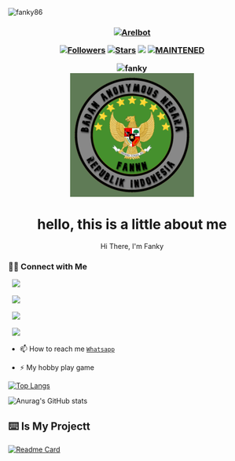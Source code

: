 <p align="left"> <img src="https://komarev.com/ghpvc/?username=fanky86&label=Profile%20views&color=eb4d3d&style=flat-square" alt="fanky86" /> </p>
</i></b></h3>
<h3 align="center">
</p>
<p align="center">
<a href="#"><img title="Arelbot" src="https://img.shields.io/badge/MY MUSLIM-green?colorA=%23ff0000&colorB=%23017e40&style=for-the-badge"></a>
<p align="center">
<a href="https://github.com/fanky86?tab=followers"><img title="Followers" src="https://img.shields.io/github/followers/fanky86?color=blue&style=flat-square"></a>
<a href="https://github.com/Viper404-XD?tab=stars/"><img title="Stars" src="https://img.shields.io/github/stars/fanky86?color=red&style=flat-square"></a>
<a href="https://hits.seeyoufarm.com"><img src="https://hits.seeyoufarm.com/api/count/incr/badge.svg?url=https%3A%2F%2Fgithub.com%2fanky86%2Ftermux-whatsapp-bot&count_bg=%2379C83D&title_bg=%23555555&icon=probot.svg&icon_color=%2300FF6D&title=hits&edge_flat=false"/></a>
<a href="#"><img title="MAINTENED" src="https://img.shields.io/badge/MAINTENED-YES-blue.svg"></a>


<p align="center">



<img src="http://readme-typing-svg.herokuapp.com?color=%230B80F7&center=true&vCenter=true&multiline=false&lines=WELCOME;My+name+is+Fanky;IKUTIN-SOSIALMEDIA+SAYA!!;JANGAN+LUPA+JOIN+GROUP%2C++Bwang+%3A);jangan+lupa+kasih+start+!" alt="fanky">




<img src="/img/fannn.png" width="50%" style="margin-left: auto;margin-right: auto;display: block;">
</p>

<h1 align='center'>hello, this is a little about me</h1>

<p align='center'>Hi There, I'm Fanky</p>

<p align='center'>

<h3> 🤝🏻 Connect with Me </h3>

<p align="center">
<p>
&nbsp; <a href="https://www.youtube.com/@fanky86" target="_blank" rel="noopener noreferrer"><img src="https://img.icons8.com/plasticine/100/000000/youtube.png" width="50" /></a>  
<p>
&nbsp; <a href="https://instagram.com/fannjha" target="_blank" rel="noopener noreferrer"><img src="https://img.icons8.com/plasticine/100/000000/instagram-new.png" width="50" /></a>  
<p>
&nbsp; <a href="https://wa.me/62895359611122" target="_blank" rel="noopener noreferrer"><img src="https://img.icons8.com/plasticine/100/000000/whatsapp.png" width="50" /></a>
<p>
&nbsp; <a href="https://www.facebook.com/fanky.sangperudal" target="_blank" rel="noopener noreferrer"><img src="https://img.icons8.com/plasticine/100/000000/facebook.png"  width="50" /></a>
</p>

- 📫 How to reach me  [`Whatsapp`](https://wa.me/62895359611122?text=halo+bang)

- ⚡ My hobby play game

[![Top Langs](https://github-readme-stats.vercel.app/api/top-langs/?username=fanky86&layout=compact)](https://github.com/fanky86)

![Anurag's GitHub stats](https://github-readme-stats.vercel.app/api?username=fanky86&show_icons=true&theme=aura)


## ⌨️ Is My Projectt

[![Readme Card](https://github-readme-stats.vercel.app/api/pin/?username=fanky86&repo=Premium)](https://github.com/fanky86/Premium)
